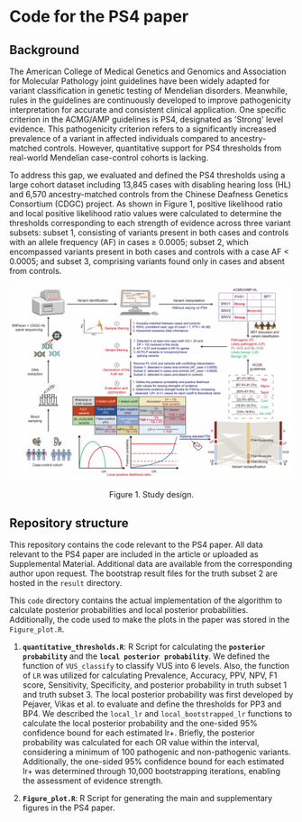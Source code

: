 # Code for the PS4 paper
## Background
The American College of Medical Genetics and Genomics and Association for Molecular Pathology joint guidelines have been widely adapted for variant classification in genetic testing of Mendelian disorders. Meanwhile, rules in the guidelines are continuously developed to improve pathogenicity interpretation for accurate and consistent clinical application. One specific criterion in the ACMG/AMP guidelines is PS4, designated as 'Strong' level evidence. This pathogenicity criterion refers to a significantly increased prevalence of a variant in affected individuals compared to ancestry-matched controls. However, quantitative support for PS4 thresholds from real-world Mendelian case-control cohorts is lacking.

To address this gap, we evaluated and defined the PS4 thresholds using a large cohort dataset including 13,845 cases with disabling hearing loss (HL) and 6,570 ancestry-matched controls from the Chinese Deafness Genetics Consortium (CDGC) project. As shown in Figure 1, positive likelihood ratio and local positive likelihood ratio values were calculated to determine the thresholds corresponding to each strength of evidence across three variant subsets: subset 1, consisting of variants present in both cases and controls with an allele frequency (AF) in cases ≥ 0.0005; subset 2, which encompassed variants present in both cases and controls with a case AF < 0.0005; and subset 3, comprising variants found only in cases and absent from controls.

![Evaluation workflow](https://github.com/liusihan/PS4_paper_2023/blob/main/Figure1.png)
<p align="center"> Figure 1. Study design. </p>




## Repository structure
This repository contains the code relevant to the PS4 paper. All data relevant to the PS4 paper are included in the article or uploaded as Supplemental Material. Additional data are available from the corresponding author upon request. The bootstrap result files for the truth subset 2 are hosted in the `result` directory. 

This `code` directory contains the actual implementation of the algorithm to calculate posterior probabilities and local posterior probabilities. Additionally, the code used to make the plots in the paper was stored in the `Figure_plot.R`.

1. **`quantitative_thresholds.R`**: R Script for calculating the **`posterior probability`** and the **`local posterior probability`**. We defined the function of `VUS_classify` to classify VUS into 6 levels. Also, the function of `LR` was utilized for calculating Prevalence, Accuracy, PPV, NPV, F1 score, Sensitivity, Specificity, and posterior probability in truth subset 1 and truth subset 3. The local posterior probability was first developed by Pejaver, Vikas et al. to evaluate and define the thresholds for PP3 and BP4. We described the `local_lr` and `local_bootstrapped_lr` functions to calculate the local posterior probability and the one-sided 95% confidence bound for each estimated lr+. Briefly, the posterior probability was calculated for each OR value within the interval, considering a minimum of 100 pathogenic and non-pathogenic variants. Additionally, the one-sided 95% confidence bound for each estimated lr+  was determined through 10,000 bootstrapping iterations, enabling the assessment of evidence strength.  


2. **`Figure_plot.R`**: R Script for generating the main and supplementary figures in the PS4 paper.
